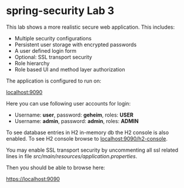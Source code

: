 # spring-security Lab 3
This lab shows a more realistic secure web application.
This includes:
- Multiple security configurations
- Persistent user storage with encrypted passwords
- A user defined login form
- Optional: SSL transport security
- Role hierarchy
- Role based UI and method layer authorization

The application is configured to run on:

[localhost:9090](http://localhost:9090)

Here you can use following user accounts for login:

- Username: __user__, password: __geheim__, roles: __USER__
- Username: __admin__, password: __admin__, roles: __ADMIN__

To see database entries in H2 in-memory db the H2 console is also enabled.
To see H2 console browse to [localhost:9090/h2-console](http://localhost:9090/h2-console).

You may enable SSL transport security by uncommenting all ssl related lines in file
_src/main/resources/application.properties_.

Then you should be able to browse here:

[https://localhost:9090](https://localhost:9090)

